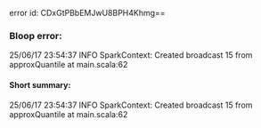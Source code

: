 error id: CDxGtPBbEMJwU8BPH4Khmg==
### Bloop error:

25/06/17 23:54:37 INFO SparkContext: Created broadcast 15 from approxQuantile at main.scala:62
#### Short summary: 

25/06/17 23:54:37 INFO SparkContext: Created broadcast 15 from approxQuantile at main.scala:62
